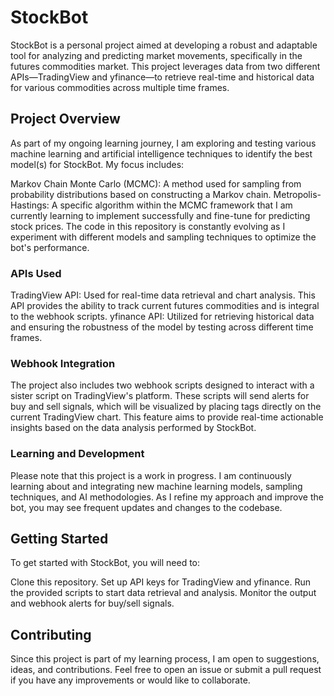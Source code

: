 # StockBot
StockBot is a personal project aimed at developing a robust and adaptable tool for analyzing and predicting market movements, specifically in the futures commodities market. This project leverages data from two different APIs—TradingView and yfinance—to retrieve real-time and historical data for various commodities across multiple time frames.

## Project Overview
As part of my ongoing learning journey, I am exploring and testing various machine learning and artificial intelligence techniques to identify the best model(s) for StockBot. My focus includes:

Markov Chain Monte Carlo (MCMC): A method used for sampling from probability distributions based on constructing a Markov chain.
Metropolis-Hastings: A specific algorithm within the MCMC framework that I am currently learning to implement successfully and fine-tune for predicting stock prices.
The code in this repository is constantly evolving as I experiment with different models and sampling techniques to optimize the bot's performance.

### APIs Used
TradingView API: Used for real-time data retrieval and chart analysis. This API provides the ability to track current futures commodities and is integral to the webhook scripts.
yfinance API: Utilized for retrieving historical data and ensuring the robustness of the model by testing across different time frames.
### Webhook Integration
The project also includes two webhook scripts designed to interact with a sister script on TradingView's platform. These scripts will send alerts for buy and sell signals, which will be visualized by placing tags directly on the current TradingView chart. This feature aims to provide real-time actionable insights based on the data analysis performed by StockBot.

### Learning and Development
Please note that this project is a work in progress. I am continuously learning about and integrating new machine learning models, sampling techniques, and AI methodologies. As I refine my approach and improve the bot, you may see frequent updates and changes to the codebase.

## Getting Started
To get started with StockBot, you will need to:

Clone this repository.
Set up API keys for TradingView and yfinance.
Run the provided scripts to start data retrieval and analysis.
Monitor the output and webhook alerts for buy/sell signals.
## Contributing
Since this project is part of my learning process, I am open to suggestions, ideas, and contributions. Feel free to open an issue or submit a pull request if you have any improvements or would like to collaborate.
